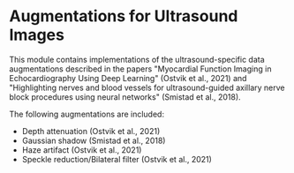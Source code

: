 # Augmentations for Ultrasound Images

This module contains implementations of the ultrasound-specific data augmentations described in the papers "Myocardial Function Imaging in Echocardiography Using Deep Learning" (Ostvik et al., 2021) and "Highlighting nerves and blood vessels for ultrasound-guided axillary nerve block procedures using neural networks" (Smistad et al., 2018).

The following augmentations are included:

- Depth attenuation (Ostvik et al., 2021)
- Gaussian shadow (Smistad et al., 2018)
- Haze artifact (Ostvik et al., 2021)
- Speckle reduction/Bilateral filter (Ostvik et al., 2021)
